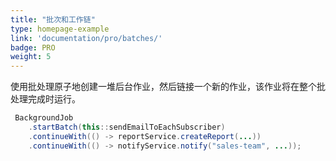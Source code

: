 ```yaml
---
title: "批次和工作链"
type: homepage-example
link: 'documentation/pro/batches/'
badge: PRO
weight: 5
---
```

使用批处理原子地创建一堆后台作业，然后链接一个新的作业，该作业将在整个批处理完成时运行。

```java
 BackgroundJob
    .startBatch(this::sendEmailToEachSubscriber)
    .continueWith(() -> reportService.createReport(...))
    .continueWith(() -> notifyService.notify("sales-team", ...));
```